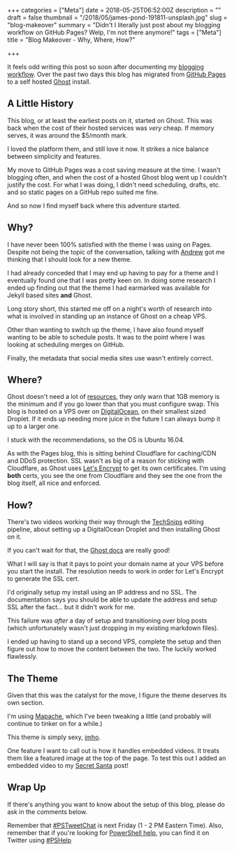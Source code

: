+++
categories = ["Meta"]
date = 2018-05-25T06:52:00Z
description = ""
draft = false
thumbnail = "/2018/05/james-pond-191811-unsplash.jpg"
slug = "blog-makeover"
summary = "Didn't I literally just post about my blogging workflow on GitHub Pages? Welp, I'm not there anymore!"
tags = ["Meta"]
title = "Blog Makeover - Why, Where, How?"

+++


It feels odd writing this post so soon after documenting my [blogging workflow](https://king.geek.nz/2018/04/26/blog-workflow/). Over the past two days this blog has migrated from [GitHub Pages](https://pages.github.com/) to a self hosted [Ghost](https://ghost.org/) install.

## A Little History

This blog, or at least the earliest posts on it, started on Ghost. This was back when the cost of their hosted services was *very* cheap. If memory serves, it was around the $5/month mark.

I loved the platform them, and still love it now. It strikes a nice balance between simplicity and features.

My move to GitHub Pages was a cost saving measure at the time. I wasn't blogging often, and when the cost of a hosted Ghost blog went up I couldn't justify the cost. For what I was doing, I didn't need scheduling, drafts, etc. and so static pages on a GitHub repo suited me fine.

And so now I find myself back where this adventure started.

## Why?

I have never been 100% satisfied with the theme I was using on Pages. Despite not being the topic of the conversation, talking with [Andrew](https://twitter.com/plaandrew22) got me thinking that I should look for a new theme.

I had already conceded that I may end up having to pay for a theme and I eventually found one that I was pretty keen on. In doing some research I ended up finding out that the theme I had earmarked was available for Jekyll based sites **and** Ghost.

Long story short, this started me off on a night's worth of research into what is involved in standing up an instance of Ghost on a cheap VPS.

Other than wanting to switch up the theme, I have also found myself wanting to be able to schedule posts. It was to the point where I was looking at scheduling merges on GitHub.

Finally, the metadata that social media sites use wasn't entirely correct.

## Where?

Ghost doesn't need a lot of [resources](https://docs.ghost.org/docs/hosting), they only warn that 1GB memory is the minimum and if you go lower than that you must configure swap. This blog is hosted on a VPS over on [DigitalOcean](https://www.digitalocean.com/), on their smallest sized Droplet. If it ends up needing more juice in the future I can always bump it up to a larger one.

I stuck with the recommendations, so the OS is Ubuntu 16.04.

As with the Pages blog, this is sitting behind Cloudflare for caching/CDN and DDoS protection. SSL wasn't as big of a reason for sticking with Cloudflare, as Ghost uses [Let's Encrypt](https://letsencrypt.org/) to get its own certificates. I'm using **both** certs, you see the one from Cloudflare and they see the one from the blog itself, all nice and enforced.

## How?

There's two videos working their way through the [TechSnips](https://www.techsnips.io/) editing pipeline, about setting up a DigitalOcean Droplet and then installing Ghost on it.

If you can't wait for that, the [Ghost docs](https://docs.ghost.org/docs/install) are really good!

What I will say is that it pays to point your domain name at your VPS before you start the install. The resolution needs to work in order for Let's Encrypt to generate the SSL cert.

I'd originally setup my install using an IP address and no SSL. The documentation says you should be able to update the address and setup SSL after the fact... but it didn't work for me.

This failure was *after* a day of setup and transitioning over blog posts (which unfortunately wasn't just dropping in my existing markdown files).

I ended up having to stand up a second VPS, complete the setup and then figure out how to move the content between the two. The luckily worked flawlessly.

## The Theme

Given that this was the catalyst for the move, I figure the theme deserves its own section.

I'm using [Mapache](https://github.com/godofredoninja/Mapache), which I've been tweaking a little (and probably will continue to tinker on for a while.)

This theme is simply sexy, [imho](https://www.urbandictionary.com/define.php?term=IMHO).

One feature I want to call out is how it handles embedded videos. It treats them like a featured image at the top of the page. To test this out I added an embedded video to my [Secret Santa](https://king.geek.nz/2017/12/12/kovertkringle/) post!

## Wrap Up

If there's anything you want to know about the setup of this blog, please do ask in the comments below.

Remember that [#PSTweetChat](https://twitter.com/search?f=tweets&vertical=default&q=%23pstweetchat) is next Friday (1 - 2 PM Eastern Time). Also, remember that if you're looking for [PowerShell help](https://king.geek.nz/2018/03/20/pshelp-twitter/), you can find it on Twitter using [#PSHelp](https://twitter.com/search?f=tweets&vertical=default&q=%23pshelp&src=typd)



